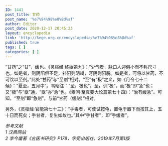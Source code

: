 ```yaml
---
ID: 1441
post_title: 甘药
post_name: '%e7%94%98%e8%8d%af'
author: Editor
post_date: 2020-12-17 20:45:23
layout: encyclopedia
link: 'http://kege.org.cn/encyclopedia/%e7%94%98%e8%8d%af'
published: true
tags: [ ]
categories: [ ]
---
```

<!-- wp:paragraph -->
<p>“甘药”之“甘”，缓也。《灵枢经·终始第九》：“少气者，脉口人迎俱小而不称尺寸也。如是者，则阴阳俱不足，补阳则阴竭，泻阴则阳脱。如是者，可将以甘药，不可饮以至剂。”此处“甘药”与“至剂”相对。“至”有“极”之义，如《月令七十二候》：“夏至，五月中”。韦昭注：“至，极也”。至，训“极”，而“极”即“急”也；又“极”与“亟”通，“亟”亦“急”也。《素问·至真要大论篇第七十四》：“治有缓急”。可知，“至剂”即“急剂”，与前“甘药（缓剂）”相对。</p>
<!-- /wp:paragraph -->

<!-- wp:paragraph -->
<p>另外，《灵枢经·官能第七十三》：“手毒者，可使试按龟，置龟于器下而按其上，五十日而死矣；手甘者，复生如故也。”其中“手甘者”，即“手缓者”。</p>
<!-- /wp:paragraph -->

<!-- wp:paragraph -->
<p><em><span class="has-inline-color has-secondary-color">参考文献<br>1 汉典网站<br>2 李今庸著《古医书研究》P178，学苑出版社，2019年7月第1版</span></em></p>
<!-- /wp:paragraph -->